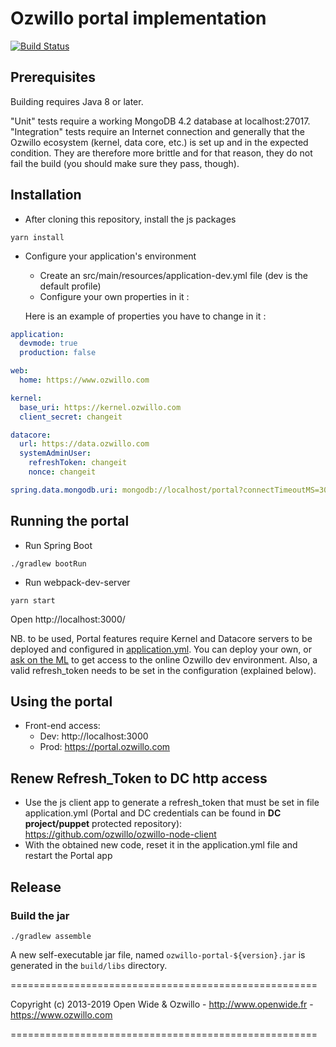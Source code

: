 Ozwillo portal implementation
===========================

[![Build Status](https://travis-ci.org/ozwillo/ozwillo-portal.svg?branch=master)](https://travis-ci.org/ozwillo/ozwillo-portal)

## Prerequisites

Building requires Java 8 or later.

"Unit" tests require a working MongoDB 4.2 database at localhost:27017. "Integration" tests require an Internet connection and generally that the Ozwillo ecosystem (kernel, data core, etc.) is set up and in the expected condition. They are therefore more brittle and for that reason, they do not fail the build (you should make sure they pass, though).


## Installation

* After cloning this repository, install the js packages

```
yarn install
```

* Configure your application's environment
  * Create an src/main/resources/application-dev.yml file (dev is the default profile)
  * Configure your own properties in it :
  
  Here is an example of properties you have to change in it :
````yaml
application:
  devmode: true
  production: false

web:
  home: https://www.ozwillo.com

kernel:
  base_uri: https://kernel.ozwillo.com
  client_secret: changeit

datacore:
  url: https://data.ozwillo.com
  systemAdminUser:
    refreshToken: changeit
    nonce: changeit

spring.data.mongodb.uri: mongodb://localhost/portal?connectTimeoutMS=300&journal=true
````

## Running the portal

* Run Spring Boot

```
./gradlew bootRun
```

* Run webpack-dev-server

```
yarn start
```

Open http://localhost:3000/

NB. to be used, Portal features require Kernel and Datacore servers to be deployed and configured in [application.yml](https://github.com/ozwillo/ozwillo-portal/blob/master/src/main/resources/application.yml).
You can deploy your own, or [ask on the ML](https://github.com/ozwillo/ozwillo-issues#other-information-channels) to get access to the online Ozwillo dev environment.
Also, a valid refresh_token needs to be set in the configuration (explained below).

## Using the portal

* Front-end access: 
  * Dev: http://localhost:3000
  * Prod: https://portal.ozwillo.com

## Renew Refresh_Token to DC http access

 * Use the js client app to generate a refresh_token that must be set in file application.yml (Portal and DC credentials can be found in **DC project/puppet** protected repository): https://github.com/ozwillo/ozwillo-node-client
 * With the obtained new code, reset it in the application.yml file and restart the Portal app

## Release

### Build the jar

```
./gradlew assemble
```

A new self-executable jar file, named `ozwillo-portal-${version}.jar` is generated in the `build/libs` directory.

=====================================================

Copyright (c) 2013-2019 Open Wide & Ozwillo - http://www.openwide.fr - https://www.ozwillo.com

=====================================================
